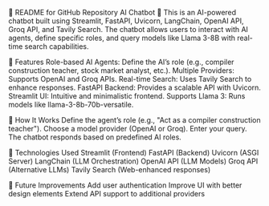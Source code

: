 📌 README for GitHub Repository
AI Chatbot 🤖
This is an AI-powered chatbot built using Streamlit, FastAPI, Uvicorn, LangChain, OpenAI API, Groq API, and Tavily Search.
The chatbot allows users to interact with AI agents, define specific roles, and query models like Llama 3-8B with real-time search capabilities.

🚀 Features
Role-based AI Agents: Define the AI’s role (e.g., compiler construction teacher, stock market analyst, etc.).
Multiple Providers: Supports OpenAI and Groq APIs.
Real-time Search: Uses Tavily Search to enhance responses.
FastAPI Backend: Provides a scalable API with Uvicorn.
Streamlit UI: Intuitive and minimalistic frontend.
Supports Llama 3: Runs models like llama-3-8b-70b-versatile.

🌟 How It Works
Define the agent’s role (e.g., "Act as a compiler construction teacher").
Choose a model provider (OpenAI or Groq).
Enter your query.
The chatbot responds based on predefined AI roles.

📌 Technologies Used
Streamlit (Frontend)
FastAPI (Backend)
Uvicorn (ASGI Server)
LangChain (LLM Orchestration)
OpenAI API (LLM Models)
Groq API (Alternative LLMs)
Tavily Search (Web-enhanced responses)

🎯 Future Improvements
Add user authentication
Improve UI with better design elements
Extend API support to additional providers
